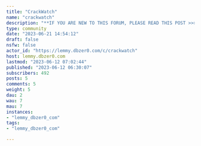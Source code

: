 ```yaml
---
title: "CrackWatch" 
name: "crackwatch"
description: "**IF YOU ARE NEW TO THIS FORUM, PLEASE READ THIS POST >>>>[The Beginner's Guide](https://lemmy.dbzer0.com/post/2768)<<<< IT WILL TAKE 2 MINUTES MAX, AND IT WILL ANSWER MOST OF YOUR QUESTIONS**Welcome to CrackWatch, a piracy news forum dedicated to informing the public about the latest cracks and bypasses.To get live announcements of the latest releases, follow our [Twitter](https://twitter.com/realcrackwatch) Rules>1. No question threads. Read [the beginners guide](https://lemmy.dbzer0.com/post/2768).>2.\tDon't spam or post non-related posts. This includes NSFW.>3.\tDo not use link shorteners>4.\tDon't be rude, racist or sexist>5.\tLinking directly to or requesting cracked games and software is not allowed.>6.\tFollow the [Posting Guideline](https://lemmy.dbzer0.com/post/2769)"
type: community
date: "2023-06-21 14:54:12"
draft: false
nsfw: false
actor_id: "https://lemmy.dbzer0.com/c/crackwatch"
host: lemmy.dbzer0.com
lastmod: "2023-06-12 07:02:44"
published: "2023-06-12 06:30:07"
subscribers: 492
posts: 5
comments: 5
weight: 5
dau: 2
wau: 7
mau: 7
instances:
- "lemmy_dbzer0_com"
tags: 
- "lemmy_dbzer0_com"

---
```

